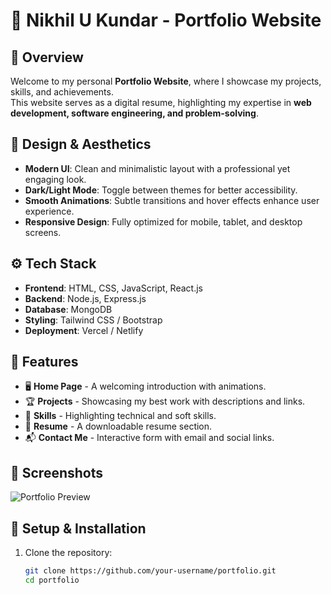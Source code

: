 # 🌟 Nikhil U Kundar - Portfolio Website  

## 🚀 Overview  
Welcome to my personal **Portfolio Website**, where I showcase my projects, skills, and achievements.  
This website serves as a digital resume, highlighting my expertise in **web development, software engineering, and problem-solving**.  

## 🎨 Design & Aesthetics  
- **Modern UI**: Clean and minimalistic layout with a professional yet engaging look.  
- **Dark/Light Mode**: Toggle between themes for better accessibility.  
- **Smooth Animations**: Subtle transitions and hover effects enhance user experience.  
- **Responsive Design**: Fully optimized for mobile, tablet, and desktop screens.  

## ⚙️ Tech Stack  
- **Frontend**: HTML, CSS, JavaScript, React.js  
- **Backend**: Node.js, Express.js  
- **Database**: MongoDB  
- **Styling**: Tailwind CSS / Bootstrap  
- **Deployment**: Vercel / Netlify  

## 📌 Features  
- 🖥️ **Home Page** - A welcoming introduction with animations.  
- 🏆 **Projects** - Showcasing my best work with descriptions and links.  
- 🎯 **Skills** - Highlighting technical and soft skills.  
- 📜 **Resume** - A downloadable resume section.  
- 📬 **Contact Me** - Interactive form with email and social links.  

## 📸 Screenshots  
![Portfolio Preview](assets/images/portfolio-preview.png)  

## 🚀 Setup & Installation  
1. Clone the repository:  
   ```bash
   git clone https://github.com/your-username/portfolio.git
   cd portfolio
